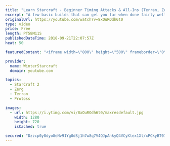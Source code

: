 ```yaml
---
title: "Learn Starcraft - Beginner Timing Attacks & All-Ins (Terran, Zerg & Protoss)"
excerpt: "A few basic builds that can get you far when done fairly well. Also important is how not to overextend and lose everything."
originalUrl: https://youtube.com/watch?v=8xOuROdh6t0
type: video
price: Free
length: PT58M11S
publishedDateTime: 2018-09-21T22:07:57Z
heat: 50

featuredContent: "<iframe width=\"800\" height=\"500\" frameborder=\"0\" src=\"https://www.youtube.com/embed/8xOuROdh6t0\" allow=\"accelerometer; autoplay; encrypted-media; gyroscope; picture-in-picture\" allowfullscreen></iframe>"

provider:
  name: WinterStarcraft
  domain: youtube.com

topics:
  - StarCraft 2
  - Zerg
  - Terran
  - Protoss

images:
  - url: https://i.ytimg.com/vi/8xOuROdh6t0/maxresdefault.jpg
    width: 1280
    height: 720
    isCached: true

secured: "Dzzcp0y8dyoGeNv91Yg0dSj1h7w8q7V4QJpAnkyQ4VCyXtex1Xl/xPCkyBT07nUbO5Jervj8Bouav1TLm+HK3fnXu8KYeEZvdX+9UHDH3vJTNy3kPDaVIDyQt4W60X9tZgbItNbvPQRAVqq0X3fjtZWVj1kuFrpw984/RvgGyqr3RNsqk0htFc1mD/zCRAyDZo4Svz7fJtJ1QsKt7tR44mwAy6dN94/P9OqSrUcsz1vK/oauO76YuJCOeITY5gGVItcxzkNLDBcaAvbhqxhVgU0i93WHuSuH7z6XdXA+I786saO/+uMxlPB+sTtZO/FpSTN8paAg9/4jPzNRd+EGJ4w7ZXHsDp7b7X71LnsbzHDY7lq/mu679/0EwLbJH7Q12TfiKfHqZGSiJVIgBhtSEgkRcOR8VBQXevBsIg/DXXM=;i8ZSNfqMm6cikXaB3qCTDA=="
---
```



